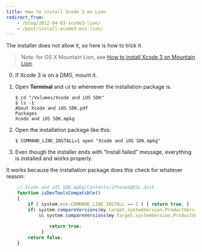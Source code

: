 ```yaml
---
title: How to install Xcode 3 on Lion
redirect_from:
    - /blog/2012-04-03-xcode3-lion/
    - /post/install-xcode3-osx-lion/
---
```


The installer does not allow it, so here is how to trick it.

> Note: for OS X Mountain Lion, see [How to install Xcode 3 on Mountain Lion](/post/install-xcode3-osx-mountain-lion/).

0. If Xcode 3 is on a DMG, mount it.

0. Open **Terminal** and `cd` to whereever the installation package is.

    ``` console
    $ cd "/Volumes/Xcode and iOS SDK"
    $ ls -1
    About Xcode and iOS SDK.pdf
    Packages
    Xcode and iOS SDK.mpkg
    ```

0. Open the installation package like this:

    ``` console
    $ COMMAND_LINE_INSTALL=1 open "Xcode and iOS SDK.mpkg"
    ```

0. Even though the installer ends with “Install failed” message, everything is installed and works properly.

It works because the installation package does this check for whatever reason:

```js
    // Xcode and iOS SDK.mpkg/Contents/iPhoneSDKSL.dist
    function isDevToolsCompatible()
    {
        if ( system.env.COMMAND_LINE_INSTALL == 1 ) { return true; }
        if( system.compareVersions(my.target.systemVersion.ProductVersion, '10.6.6') >= 0 
            && system.compareVersions(my.target.systemVersion.ProductVersion, '10.7') < 0 ) {
                
                return true;
             }
        return false;
    }
```
